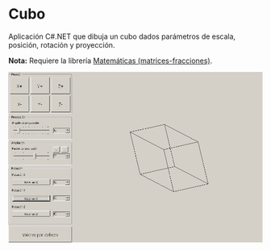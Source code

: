 # Cubo

Aplicación C#.NET que dibuja un cubo dados parámetros de escala, posición, rotación y proyección.

**Nota:** Requiere la librería [Matemáticas (matrices-fracciones)](https://github.com/Woomber/matrices-fracciones-lib).

![Vista previa](https://raw.githubusercontent.com/Woomber/cubo/master/preview.png)
